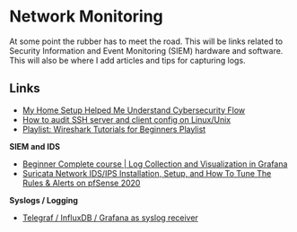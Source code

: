 # Network Monitoring
At some point the rubber has to meet the road. This will be links related to Security Information and Event Monitoring (SIEM) hardware and software. This will also be where I add articles and tips for capturing logs.

## Links

- [My Home Setup Helped Me Understand Cybersecurity Flow](https://medium.com/paypal-tech/my-home-setup-helped-me-understand-cybersecurity-flow-27a692b90a19)
- [How to audit SSH server and client config on Linux/Unix](https://www.cyberciti.biz/tips/how-to-audit-ssh-server-and-client-config-on-linux-unix.html)
- [Playlist: Wireshark Tutorials for Beginners Playlist](https://www.youtube.com/playlist?list=PL6gx4Cwl9DGBI2ZFuyZOl5Q7sptR7PwYN)

**SIEM and IDS**
- [Beginner Complete course | Log Collection and Visualization in Grafana](https://www.youtube.com/playlist?list=PLyJqGMYm0vnOQQse9snwzYcrr2hP6qStc)
- [Suricata Network IDS/IPS Installation, Setup, and How To Tune The Rules & Alerts on pfSense 2020
](https://www.youtube.com/watch?v=S0-vsjhPDN0)

**Syslogs / Logging**
- [Telegraf / InfluxDB / Grafana as syslog receiver](https://nwmichl.net/2020/03/15/telegraf-influxdb-grafana-as-syslog-receiver/)
